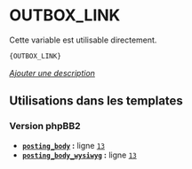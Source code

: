 # OUTBOX_LINK


Cette variable est utilisable directement.

```html
{OUTBOX_LINK}
```

[*Ajouter une description*](https://fa-tvars.appspot.com/var/OUTBOX_LINK)

## Utilisations dans les templates

### Version phpBB2
* __[`posting_body`](../tpl/var/subsilver/posting_body.md#readme) :__ ligne [`13`](../tpl/src/subsilver/posting_body.tpl#L13)
* __[`posting_body_wysiwyg`](../tpl/var/subsilver/posting_body_wysiwyg.md#readme) :__ ligne [`13`](../tpl/src/subsilver/posting_body_wysiwyg.tpl#L13)